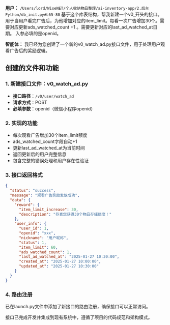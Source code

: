**用户：** `/Users/lord/WiseNET/个人收纳物品整理/ai-inventory-app/2.后台Python/db_init.py#L65-80`  基于这个库表结构，帮我新建一个v0_开头的接口。用于当用户看完广告后，为他增加对应的item_limit。每看一次广告增加30个。需要对应更新ads_watched_count +1 。需要更新对应的last_ad_watched_at日期。 
 入参必填的是openid。

**智能体：** 我已经为您创建了一个新的v0_watch_ad.py接口文件，用于处理用户观看广告后的奖励逻辑。

## 创建的文件和功能

### 1. 新建接口文件：v0_watch_ad.py
- **接口路径**：`/v0/user/watch_ad`
- **请求方式**：POST
- **必填参数**：openid（微信小程序openid）

### 2. 实现的功能
- 每次观看广告增加30个item_limit额度
- ads_watched_count字段自动+1
- 更新last_ad_watched_at为当前时间
- 返回更新后的用户完整信息
- 包含完整的错误处理和用户存在性验证

### 3. 接口返回格式
```json
{
  "status": "success",
  "message": "观看广告奖励发放成功",
  "data": {
    "reward": {
      "item_limit_increase": 30,
      "description": "恭喜您获得30个物品存储额度！"
    },
    "user_info": {
      "user_id": 1,
      "openid": "xxx",
      "nickname": "用户昵称",
      "status": 1,
      "item_limit": 60,
      "ads_watched_count": 1,
      "last_ad_watched_at": "2025-01-27 10:30:00",
      "created_at": "2025-01-27 10:00:00",
      "updated_at": "2025-01-27 10:30:00"
    }
  }
}
```

### 4. 路由注册
已在launch.py文件中添加了新接口的路由注册，确保接口可以正常访问。

接口已完成开发并集成到现有系统中，遵循了项目的代码规范和架构模式。
